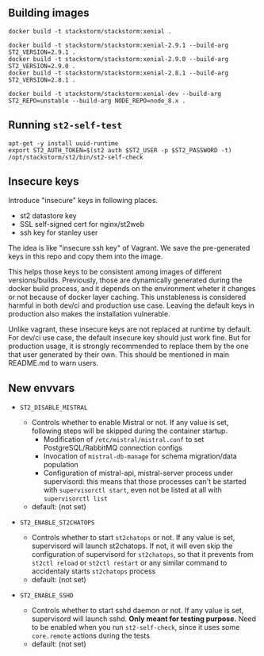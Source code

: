 
## Building images

```
docker build -t stackstorm/stackstorm:xenial .

docker build -t stackstorm/stackstorm:xenial-2.9.1 --build-arg ST2_VERSION=2.9.1 .
docker build -t stackstorm/stackstorm:xenial-2.9.0 --build-arg ST2_VERSION=2.9.0 .
docker build -t stackstorm/stackstorm:xenial-2.8.1 --build-arg ST2_VERSION=2.8.1 .

docker build -t stackstorm/stackstorm:xenial-dev --build-arg ST2_REPO=unstable --build-arg NODE_REPO=node_8.x .
```

## Running `st2-self-test`

```
apt-get -y install uuid-runtime
export ST2_AUTH_TOKEN=$(st2 auth $ST2_USER -p $ST2_PASSWORD -t)
/opt/stackstorm/st2/bin/st2-self-check
```

## Insecure keys

Introduce "insecure" keys in following places.

- st2 datastore key
- SSL self-signed cert for nginx/st2web
- ssh key for stanley user

The idea is like "insecure ssh key" of Vagrant. We save the pre-generated keys in this repo and copy them into the image.

This helps those keys to be consistent among images of different versions/builds. Previously, those are dynamically generated during the docker build process, and it depends on the environment wheter it changes or not because of docker layer caching. This unstableness is considered harmful in both dev/ci and production use case. Leaving the default keys in production also makes the installation vulnerable.

Unlike vagrant, these insecure keys are not replaced at runtime by default. For dev/ci use case, the default insecure key should just work fine. But for production usage, it is strongly recommended to replace them by the one that user generated by their own. This should be mentioned in main README.md to warn users.

## New envvars

- `ST2_DISABLE_MISTRAL`
    - Controls whether to enable Mistral or not. If any value is set, following steps will be skipped during the container startup.
        - Modification of `/etc/mistral/mistral.conf` to set PostgreSQL/RabbitMQ connection configs
        - Invocation of `mistral-db-manage` for schema migration/data population
        - Configuration of mistral-api, mistral-server process under supervisord: this means that those processes can't be started with `supervisorctl start`, even not be listed at all with `supervisorctl list`
    - default: (not set)

- `ST2_ENABLE_ST2CHATOPS`
    - Controls whether to start `st2chatops` or not. If any value is set, supervisord will launch st2chatops. If not, it will even skip the configuration of supervisord for `st2chatops`, so that it prevents from `st2ctl reload` or `st2ctl restart` or any similar command to accidentaly starts `st2chatops` process
    - default: (not set)

- `ST2_ENABLE_SSHD`
    - Controls whether to start sshd daemon or not. If any value is set, supervisord will launch sshd. **Only meant for testing purpose.** Need to be enabled when you run `st2-self-check`, since it uses some `core.remote` actions during the tests
    - default: (not set)

